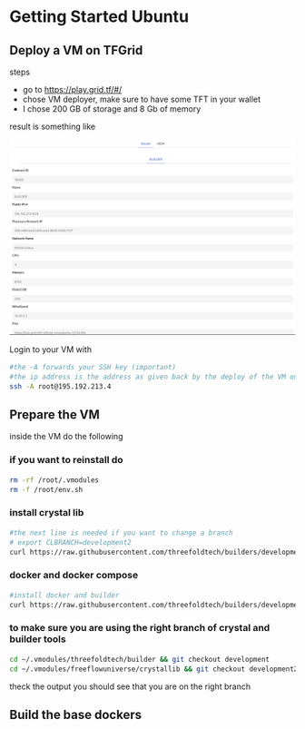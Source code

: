 # Getting Started Ubuntu

## Deploy a VM on TFGrid

steps

- go to https://play.grid.tf/#/
- chose VM deployer, make sure to have some TFT in your wallet
- I chose 200 GB of storage and 8 Gb of memory

result is something like

![](img/play_ubuntu_done.png)  

Login to your VM with

```bash
#the -A forwards your SSH key (important)
#the ip address is the address as given back by the deploy of the VM on threefold play
ssh -A root@195.192.213.4
```

## Prepare the VM

inside the VM do the following

### if you want to reinstall do

```bash
rm -rf /root/.vmodules
rm -f /root/env.sh
```

### install crystal lib

```bash
#the next line is needed if you want to change a branch
# export CLBRANCH=development2
curl https://raw.githubusercontent.com/threefoldtech/builders/development/scripts/install.sh > /tmp/crystal.sh && bash /tmp/crystal.sh
```



###  docker and docker compose

```bash
#install docker and builder
curl https://raw.githubusercontent.com/threefoldtech/builders/development/scripts/installers/docker.sh > /tmp/docker.sh && bash /tmp/docker.sh
```

### to make sure you are using the right branch of crystal and builder tools

```bash
cd ~/.vmodules/threefoldtech/builder && git checkout development
cd ~/.vmodules/freeflowuniverse/crystallib && git checkout development2
```

theck the output you should see that you are on the right branch

## Build the base dockers


```

```





